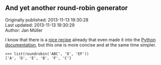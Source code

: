 ## And yet another round-robin generator  
Originally published: 2013-11-13 19:30:28  
Last updated: 2013-11-13 19:30:29  
Author: Jan Müller  
  
I know that there is a [nice recipe](http://code.activestate.com/recipes/528936-roundrobin-generator/) already that even made it into the [Python documentation](http://docs.python.org/2/library/itertools.html), but this one is more concise and at the same time simpler.

    >>> list(roundrobin('ABC', 'D', 'EF'))
    ['A', 'D', 'E', 'B', 'F', 'C']
